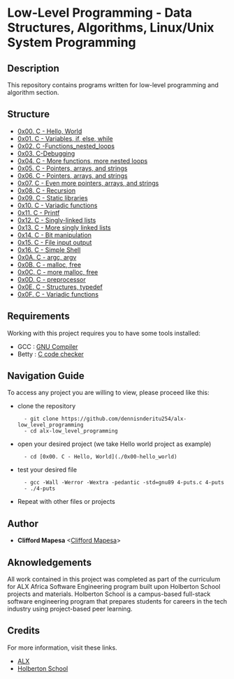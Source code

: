# Low-Level Programming - Data Structures, Algorithms, Linux/Unix System Programming

## Description

This repository contains programs written for low-level programming and
algorithm section.

## Structure

* [0x00. C - Hello, World](./0x00-hello_world)
* [0x01. C - Variables, if, else, while](./0x01-variables_if_else_while)
* [0x02. C -Functions_nested_loops](./0x02-functions_nested_loops)
* [0x03. C-Debugging](./0x03-debugging)
* [0x04. C - More functions, more nested loops](./0x04-more_functions_nested_loops)
* [0x05. C - Pointers, arrays, and strings](./0x05-pointers_arrays_strings)
* [0x06. C - Pointers, arrays, and strings](./0x06-pointers_arrays_strings)
* [0x07. C - Even more pointers, arrays, and strings](./0x07-pointers_arrays_strings)
* [0x08. C - Recursion](./0x08-recursion)
* [0x09. C - Static libraries](./0x09-static_libraries)
* [0x10. C - Variadic functions](./0x10-variadic_functions)
* [0x11. C - Printf](https://github.com/droffilc1/printf)
* [0x12. C - Singly-linked lists](./0x12-singly_linked_lists)
* [0x13. C - More singly linked lists](./0x13-more_singly_linked_lists)
* [0x14. C - Bit manipulation](./0x14-bit_manipulation)
* [0x15. C - File input output](./0x15-file_io)
* [0x16. C - Simple Shell](https://github.com/SherneVK/simple_shell)  
* [0x0A. C - argc, argv](./0x0A-argc_argv)
* [0x0B. C - malloc, free](./0x0B-malloc_free)
* [0x0C. C - more malloc, free](./0x0C-more_malloc_free)
* [0x0D. C - preprocessor](./0x0D-preprocessor)
* [0x0E. C - Structures, typedef](./0x0E-structures_typedef)
* [0x0F. C - Variadic functions](./0x0F-variadic_functions)


## Requirements

Working with this project requires you to have some tools installed:

* GCC : [GNU Compiler](https://gcc.gnu.org/)
* Betty  : [C code checker](https://github.com/holbertonschool/Betty.git)

## Navigation Guide

To access any project you are willing to view, please proceed like this:

* clone the repository

        - git clone https://github.com/dennisnderitu254/alx-low_level_programming
        - cd alx-low_level_programming

* open your desired project (we take Hello world project as example)

        - cd [0x00. C - Hello, World](./0x00-hello_world)

* test your desired file

        - gcc -Wall -Werror -Wextra -pedantic -std=gnu89 4-puts.c 4-puts
        - ./4-puts

* Repeat with other files or projects

## Author

* **Clifford Mapesa** <[Clifford Mapesa](https://github.com/droffilc1)>

## Aknowledgements

All work contained in this project was completed as part of the curriculum for ALX Africa Software Engineering program built upon Holberton School projects and materials. Holberton School is a campus-based full-stack software engineering program that prepares students for careers in the tech industry using project-based peer learning.

## Credits

For more information, visit these links.

* [ALX](https://www.alxafrica.com/)
* [Holberton School](https://www.holbertonschool.com/)

